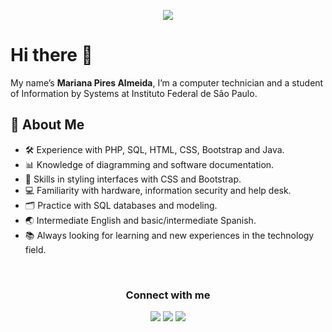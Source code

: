<p align="center">
  <img src="https://capsule-render.vercel.app/api?type=waving&color=gradient&height=90"/>
</p>
<h1>Hi there 👋</h1>
  <div>
    <p>My name’s <strong>Mariana Pires Almeida</strong>, I’m a computer technician and a student of Information by Systems at Instituto Federal de São Paulo.</p> 
  </div>
  <h2>🌼 About Me</h2>
<ul>
  <li>🛠️ Experience with PHP, SQL, HTML, CSS, Bootstrap and Java.</li>
  <li>📊 Knowledge of diagramming and software documentation.</li>
  <li>🎨 Skills in styling interfaces with CSS and Bootstrap.</li>
  <li>💻 Familiarity with hardware, information security and help desk.</li>
  <li>🗂️ Practice with SQL databases and modeling.</li>
  <li>🌏 Intermediate English and basic/intermediate Spanish.</li>
  <li>📚 Always looking for learning and new experiences in the technology field.</li>
</ul>
<br>
<div align="center">
  <h3 style="">Connect with me</h3>
  <p>  
    <a href="https://www.instagram.com/_marianapires__/"><img src="https://img.shields.io/badge/-Instagram-%23E4405F?style=for-the-badge&logo=instagram&logoColor=white" target="_blank"></a>
    <a href="https://www.linkedin.com/in/marianapiresalmeida"><img src="https://img.shields.io/badge/-LinkedIn-%230077B5?style=for-the-badge&logo=linkedin&logoColor=white" target="_blank"></a>
    <a href="mailto:marianapires.mpa@gmail.com"><img src="https://img.shields.io/badge/-Gmail-%23333?style=for-the-badge&logo=gmail&logoColor=white" target="_blank"></a>
  </p>
</div>

